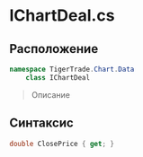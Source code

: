 
# IChartDeal.cs
## Расположение
```csharp
namespace TigerTrade.Chart.Data  
    class IChartDeal
```

> Описание

## Синтаксис
```csharp
double ClosePrice { get; }
```

